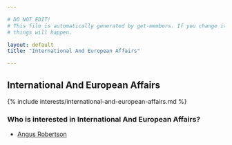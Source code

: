 ```yaml
---

# DO NOT EDIT!
# This file is automatically generated by get-members. If you change it, bad
# things will happen.

layout: default
title: "International And European Affairs"

---
```


## International And European Affairs

{% include interests/international-and-european-affairs.md %}

### Who is interested in International And European Affairs?


* [Angus Robertson](/members/angus-robertson.html)

